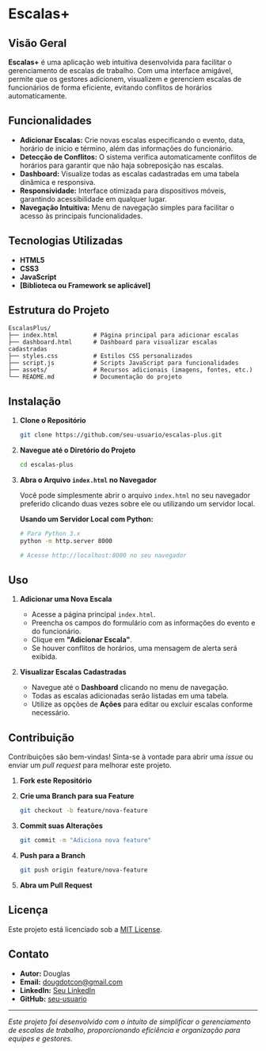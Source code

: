 
# Escalas+

## Visão Geral

**Escalas+** é uma aplicação web intuitiva desenvolvida para facilitar o gerenciamento de escalas de trabalho. Com uma interface amigável, permite que os gestores adicionem, visualizem e gerenciem escalas de funcionários de forma eficiente, evitando conflitos de horários automaticamente.

## Funcionalidades

- **Adicionar Escalas:** Crie novas escalas especificando o evento, data, horário de início e término, além das informações do funcionário.
- **Detecção de Conflitos:** O sistema verifica automaticamente conflitos de horários para garantir que não haja sobreposição nas escalas.
- **Dashboard:** Visualize todas as escalas cadastradas em uma tabela dinâmica e responsiva.
- **Responsividade:** Interface otimizada para dispositivos móveis, garantindo acessibilidade em qualquer lugar.
- **Navegação Intuitiva:** Menu de navegação simples para facilitar o acesso às principais funcionalidades.

## Tecnologias Utilizadas

- **HTML5**
- **CSS3**
- **JavaScript**
- **[Biblioteca ou Framework se aplicável]**

## Estrutura do Projeto

```
EscalasPlus/
├── index.html          # Página principal para adicionar escalas
├── dashboard.html      # Dashboard para visualizar escalas cadastradas
├── styles.css          # Estilos CSS personalizados
├── script.js           # Scripts JavaScript para funcionalidades
├── assets/             # Recursos adicionais (imagens, fontes, etc.)
└── README.md           # Documentação do projeto
```

## Instalação

1. **Clone o Repositório**

   ```bash
   git clone https://github.com/seu-usuario/escalas-plus.git
   ```

2. **Navegue até o Diretório do Projeto**

   ```bash
   cd escalas-plus
   ```

3. **Abra o Arquivo `index.html` no Navegador**

   Você pode simplesmente abrir o arquivo `index.html` no seu navegador preferido clicando duas vezes sobre ele ou utilizando um servidor local.

   **Usando um Servidor Local com Python:**

   ```bash
   # Para Python 3.x
   python -m http.server 8000

   # Acesse http://localhost:8000 no seu navegador
   ```

## Uso

1. **Adicionar uma Nova Escala**

   - Acesse a página principal `index.html`.
   - Preencha os campos do formulário com as informações do evento e do funcionário.
   - Clique em **"Adicionar Escala"**.
   - Se houver conflitos de horários, uma mensagem de alerta será exibida.

2. **Visualizar Escalas Cadastradas**

   - Navegue até o **Dashboard** clicando no menu de navegação.
   - Todas as escalas adicionadas serão listadas em uma tabela.
   - Utilize as opções de **Ações** para editar ou excluir escalas conforme necessário.

## Contribuição

Contribuições são bem-vindas! Sinta-se à vontade para abrir uma *issue* ou enviar um *pull request* para melhorar este projeto.

1. **Fork este Repositório**
2. **Crie uma Branch para sua Feature**

   ```bash
   git checkout -b feature/nova-feature
   ```

3. **Commit suas Alterações**

   ```bash
   git commit -m "Adiciona nova feature"
   ```

4. **Push para a Branch**

   ```bash
   git push origin feature/nova-feature
   ```

5. **Abra um Pull Request**

## Licença

Este projeto está licenciado sob a [MIT License](LICENSE).

## Contato

- **Autor:** Douglas
- **Email:** dougdotcon@gmail.com
- **LinkedIn:** [Seu LinkedIn](https://www.linkedin.com/in/dougdotcon/)
- **GitHub:** [seu-usuario](https://github.com/dougdotcon)

---

*Este projeto foi desenvolvido com o intuito de simplificar o gerenciamento de escalas de trabalho, proporcionando eficiência e organização para equipes e gestores.*

